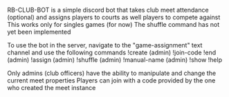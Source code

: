 RB-CLUB-BOT is a simple discord bot that takes club meet attendance (optional) and assigns players to courts as well players to compete against
This works only for singles games (for now)
The shuffle command has not yet been implemented

To use the bot in the server, navigate to the "game-assignment" text channel and use the following commands
!create (admin)
!join-code
!end (admin)
!assign (admin)
!shuffle (admin)
!manual-name (admin)
!show
!help

Only admins (club officers) have the ability to manipulate and change the current meet properties
Players can join with a code provided by the one who created the meet instance
